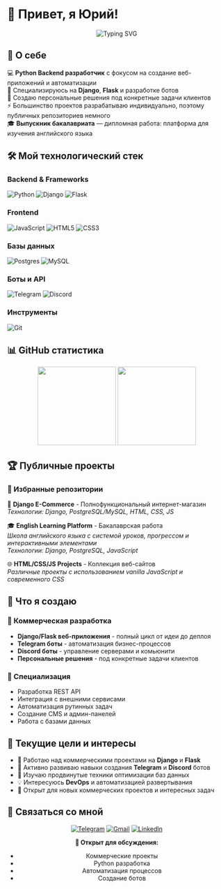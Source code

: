 # 👋 Привет, я Юрий!

<div align="center">
  <img src="https://readme-typing-svg.herokuapp.com?font=Fira+Code&pause=1000&color=3776AB&center=true&vCenter=true&width=600&lines=Python+Backend+Developer;Django+%26+Flask+Specialist;Telegram+%26+Discord+Bots+Creator;Custom+Solutions+Developer" alt="Typing SVG" />
</div>

## 🚀 О себе

💻 **Python Backend разработчик** с фокусом на создание веб-приложений и автоматизации  
🎯 Специализируюсь на **Django**, **Flask** и разработке ботов  
🔧 Создаю персональные решения под конкретные задачи клиентов  
⚡ Большинство проектов разрабатываю индивидуально, поэтому публичных репозиториев немного  
🎓 **Выпускник бакалавриата** — дипломная работа: платформа для изучения английского языка  

## 🛠️ Мой технологический стек

### Backend & Frameworks
![Python](https://img.shields.io/badge/python-3670A0?style=for-the-badge&logo=python&logoColor=ffdd54)
![Django](https://img.shields.io/badge/django-%23092E20.svg?style=for-the-badge&logo=django&logoColor=white)
![Flask](https://img.shields.io/badge/flask-%23000.svg?style=for-the-badge&logo=flask&logoColor=white)

### Frontend
![JavaScript](https://img.shields.io/badge/javascript-%23323330.svg?style=for-the-badge&logo=javascript&logoColor=%23F7DF1E)
![HTML5](https://img.shields.io/badge/html5-%23E34F26.svg?style=for-the-badge&logo=html5&logoColor=white)
![CSS3](https://img.shields.io/badge/css3-%231572B6.svg?style=for-the-badge&logo=css3&logoColor=white)

### Базы данных
![Postgres](https://img.shields.io/badge/postgres-%23316192.svg?style=for-the-badge&logo=postgresql&logoColor=white)
![MySQL](https://img.shields.io/badge/mysql-%2300f.svg?style=for-the-badge&logo=mysql&logoColor=white)

### Боты и API
![Telegram](https://img.shields.io/badge/Telegram-2CA5E0?style=for-the-badge&logo=telegram&logoColor=white)
![Discord](https://img.shields.io/badge/Discord-%235865F2.svg?style=for-the-badge&logo=discord&logoColor=white)

### Инструменты
![Git](https://img.shields.io/badge/git-%23F05033.svg?style=for-the-badge&logo=git&logoColor=white)

## 📊 GitHub статистика

<div align="center">
  <img height="180em" src="https://github-readme-stats.vercel.app/api?username=YuriiFridman&show_icons=true&theme=vue-dark&include_all_commits=true&count_private=true"/>
  <img height="180em" src="https://github-readme-stats.vercel.app/api/top-langs/?username=YuriiFridman&layout=compact&langs_count=8&theme=vue-dark"/>
</div>

## 🏆 Публичные проекты

### 🌟 Избранные репозитории

🛒 **Django E-Commerce** - Полнофункциональный интернет-магазин  
*Технологии: Django, PostgreSQL/MySQL, HTML, CSS, JS*

🎓 **English Learning Platform** - Бакалаврская работа  
*Школа английского языка с системой уроков, прогрессом и интерактивными элементами*  
*Технологии: Django, PostgreSQL, JavaScript*

🌐 **HTML/CSS/JS Projects** - Коллекция веб-сайтов  
*Различные проекты с использованием vanilla JavaScript и современного CSS*

## 🤖 Что я создаю

### 💼 Коммерческая разработка
- **Django/Flask веб-приложения** - полный цикл от идеи до деплоя
- **Telegram боты** - автоматизация бизнес-процессов
- **Discord боты** - управление серверами и комьюнити
- **Персональные решения** - под конкретные задачи клиентов

### 🎯 Специализация
- Разработка REST API
- Интеграция с внешними сервисами
- Автоматизация рутинных задач
- Создание CMS и админ-панелей
- Работа с базами данных

## 🎯 Текущие цели и интересы

- 🔭 Работаю над коммерческими проектами на **Django** и **Flask**
- 🤖 Активно развиваю навыки создания **Telegram** и **Discord** ботов
- 🌱 Изучаю продвинутые техники оптимизации баз данных
- 💡 Интересуюсь **DevOps** и автоматизацией развертывания
- 👯 Открыт для новых коммерческих проектов и интересных задач

## 🤝 Связаться со мной

<div align="center">
  
[![Telegram](https://img.shields.io/badge/Telegram-2CA5E0?style=for-the-badge&logo=telegram&logoColor=white)](https://t.me/youryur4ik)
[![Gmail](https://img.shields.io/badge/Gmail-D14836?style=for-the-badge&logo=gmail&logoColor=white)](mailto:yuriifridman99@gmail.com)
[![LinkedIn](https://img.shields.io/badge/LinkedIn-%230077B5.svg?style=for-the-badge&logo=linkedin&logoColor=white)](https://www.linkedin.com/in/yurii-fridman-662b87246/)

**💬 Открыт для обсуждения:**
- Коммерческие проекты
- Python разработка
- Автоматизация процессов
- Создание ботов

</div>

